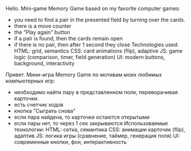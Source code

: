 Hello. Mini-game Memory Game based on my favorite computer games:
- you need to find a pair in the presented field by turning over the cards.
- there is a move counter
- the "Play again" button
- if a pair is found, then the cards remain open
- if there is no pair, then after 1 second they close
Technologies used:
 HTML: grid, semantics
 CSS: card animations (flip), adaptive
 JS: game logic (comparison, timer, field generation)
 UI: modern buttons, background, interactivity


Привет. Мини-игра Memory Game по мотивам моих любимых компьютерных игр: 
- необходимо найти пару в представленном поле, переворачивая карточки.
- есть счетчик ходов
- кнопка "Сыграть снова"
- если пара найдена, то карточки остаются открытыми
- если пары нет, то через 1 сек закрываются
Использоваемые технологии: 
 HTML: сетка, семантика
 CSS: анимации карточек (flip), адаптив
 JS: логика игры (сравнение, таймер, генерация поля)
 UI: современные кнопки, фон, интерактивность
